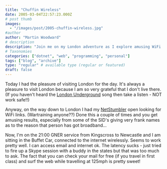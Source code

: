 ```yaml
---
title: "Chuffin Wireless"
date: 2005-03-04T22:57:23.000Z
# post thumb
images:
  - "/images/post/2005-chuffin-wireless.jpg"
#author
author: "Martin Woodward"
# description
description: "Join me on my London adventure as I explore amusing WiFi names and enjoy free wireless while travelling at 125mph on the GNER service."
# Taxonomies
categories: ["dotnet", "web", "programming", "personal"]
tags: ["blog", "archive"]
type: "regular" # available type (regular or featured)
draft: false
---
```

Today I had the pleasure of visiting London for the day.  It's always a pleasure to visit London because I am so very grateful that I don't live there.  (If you haven't heard the [London Underground](http://www.geofftech.co.uk/adb/january05_files/goingunderground.mp3) song then take a listen - NOT work safe!!)

Anyway, on the way down to London I had my [NetStumbler](http://www.netstumbler.com/) open looking for WiFi links.  (Wartraining anyone??) Done this a couple of times and you get amusing results, especially from some of the SID's giving very frank names as to the reason that person has got broadband...

Now, I'm on the 21:00 GNER service from Kingscross to Newcastle and I am sitting in the Buffet Car, connected to the internet wirelessly.  Seems to work pretty well.  I can access email and internet ok.  The latency sucks - just tried to fire up a Skype session with a buddy in the states but that was too much to ask.  The fact that you can check your mail for free (if you travel in first class) and surf the web while travelling at 125mph is pretty sweet!